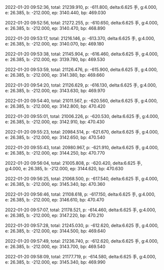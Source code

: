 2022-01-20 09:52:36, total: 21239.910, p: -611.800, delta:6.625 手, g:4.000, e: 26.385, b: -212.000, ep: 3140.440, bp: 469.030

2022-01-20 09:52:56, total: 21272.255, p: -610.650, delta:6.625 手, g:4.000, e: 26.385, b: -212.000, ep: 3140.470, bp: 468.890

2022-01-20 09:53:17, total: 21216.146, p: -613.370, delta:6.625 手, g:4.000, e: 26.385, b: -212.000, ep: 3140.070, bp: 469.180

2022-01-20 09:53:38, total: 21145.904, p: -616.460, delta:6.625 手, g:4.000, e: 26.385, b: -212.000, ep: 3139.780, bp: 469.530

2022-01-20 09:53:59, total: 21126.476, p: -615.900, delta:6.625 手, g:4.000, e: 26.385, b: -212.000, ep: 3141.380, bp: 469.660

2022-01-20 09:54:20, total: 21126.629, p: -616.130, delta:6.625 手, g:4.000, e: 26.385, b: -212.000, ep: 3143.630, bp: 469.970

2022-01-20 09:54:40, total: 21011.567, p: -620.560, delta:6.625 手, g:4.000, e: 26.385, b: -212.000, ep: 3142.800, bp: 470.420

2022-01-20 09:55:01, total: 21006.226, p: -620.530, delta:6.625 手, g:4.000, e: 26.385, b: -212.000, ep: 3142.910, bp: 470.430

2022-01-20 09:55:23, total: 20984.514, p: -621.670, delta:6.625 手, g:4.000, e: 26.385, b: -212.000, ep: 3142.650, bp: 470.540

2022-01-20 09:55:43, total: 20980.967, p: -621.910, delta:6.625 手, g:4.000, e: 26.385, b: -212.000, ep: 3144.250, bp: 470.770

2022-01-20 09:56:04, total: 21005.808, p: -620.420, delta:6.625 手, g:4.000, e: 26.385, b: -212.000, ep: 3144.620, bp: 470.630

2022-01-20 09:56:25, total: 21068.500, p: -617.540, delta:6.625 手, g:4.000, e: 26.385, b: -212.000, ep: 3145.340, bp: 470.360

2022-01-20 09:56:46, total: 21108.618, p: -617.150, delta:6.625 手, g:4.000, e: 26.385, b: -212.000, ep: 3146.610, bp: 470.470

2022-01-20 09:57:07, total: 21178.521, p: -614.460, delta:6.625 手, g:4.000, e: 26.385, b: -212.000, ep: 3147.220, bp: 470.210

2022-01-20 09:57:28, total: 21245.030, p: -612.620, delta:6.625 手, g:4.000, e: 26.385, b: -212.000, ep: 3144.500, bp: 469.640

2022-01-20 09:57:49, total: 21236.740, p: -612.620, delta:6.625 手, g:4.000, e: 26.385, b: -212.000, ep: 3143.700, bp: 469.540

2022-01-20 09:58:09, total: 21177.719, p: -614.580, delta:6.625 手, g:4.000, e: 26.385, b: -212.000, ep: 3145.340, bp: 469.990
